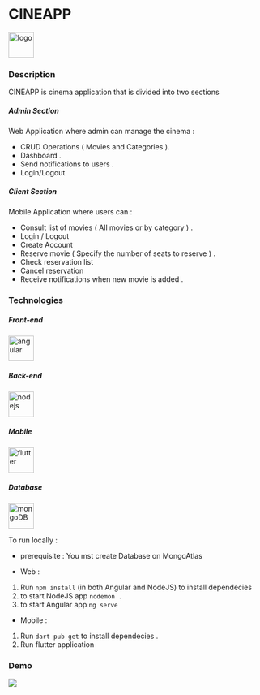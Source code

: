 # CINEAPP
<img  alt="logo" width="50px" src="https://github.com/Ramy99-dev/cinema-crossplatform-app/blob/main/media/app_logo.png" />


### Description
CINEAPP is cinema application that is divided into two sections 

<h5> Admin Section</h5>

Web Application where admin can manage the cinema : 
- CRUD Operations ( Movies and Categories ). 
- Dashboard .
- Send notifications to users .
- Login/Logout


<h5> Client Section </h5>

Mobile Application where users can : 
- Consult list of movies ( All movies or by category ) . 
- Login / Logout
- Create Account 
- Reserve movie ( Specify the number of seats to reserve ) .
- Check reservation list
- Cancel reservation
- Receive notifications when new movie is added .



### Technologies

<h5> Front-end </h5>
<img  alt="angular" width="50px" src="https://upload.wikimedia.org/wikipedia/commons/thumb/c/cf/Angular_full_color_logo.svg/langfr-220px-Angular_full_color_logo.svg.png" />
<h5> Back-end </h5>
<img  alt="nodejs" width="50px" src="https://upload.wikimedia.org/wikipedia/commons/thumb/d/d9/Node.js_logo.svg/1280px-Node.js_logo.svg.png" />
<h5> Mobile </h5>
<img  alt="flutter" width="50px" src="https://upload.wikimedia.org/wikipedia/commons/1/17/Google-flutter-logo.png" />
<h5> Database </h5>
<img  alt="mongoDB" width="50px" src="https://upload.wikimedia.org/wikipedia/fr/thumb/4/45/MongoDB-Logo.svg/1280px-MongoDB-Logo.svg.png" />

To run locally : 
- prerequisite : You mst create Database on MongoAtlas 

- Web : <br/>
1. Run  ```npm install``` (in both Angular and NodeJS) to install dependecies
2. to start NodeJS app  ```nodemon .``` 
3. to start Angular app  ```ng serve``` 

- Mobile : <br/>
1. Run ```dart pub get``` to install dependecies .
2. Run flutter application
### Demo 

![](https://github.com/Ramy99-dev/cinema-crossplatform-app/blob/main/media/demo.gif)


